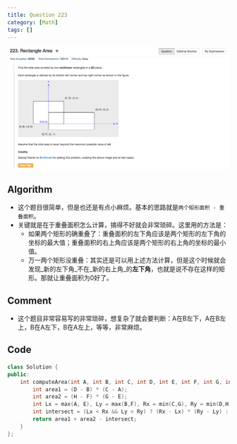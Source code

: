 ```yaml
---
title: Question 223
category: [Math]
tags: []
---
```


![Description](../Assets/Figure/question223.png)

## Algorithm 

- 这个题目很简单，但是也还是有点小麻烦。基本的思路就是`两个矩形面积 - 重叠面积`。
- 关键就是在于重叠面积怎么计算，搞得不好就会非常琐碎。这里用的方法是：
    - 如果两个矩形的确重叠了：重叠面积的左下角应该是两个矩形的左下角的坐标的最大值；重叠面积的右上角应该是两个矩形的右上角的坐标的最小值。
    - 万一两个矩形没重叠：其实还是可以用上述方法计算，但是这个时候就会发现_新的左下角_不在_新的右上角_的**左下角**，也就是说不存在这样的矩形。那就让重叠面积为0好了。

## Comment

- 这个题目非常容易写的非常琐碎，想复杂了就会要判断：A在B左下，A在B左上，B在A左下，B在A左上，等等，非常麻烦。

## Code



```c++
class Solution {
public:
    int computeArea(int A, int B, int C, int D, int E, int F, int G, int H) {
        int area1 = (D - B) * (C - A);
        int area2 = (H - F) * (G - E);
        int Lx = max(A, E), Ly = max(B,F), Rx = min(C,G), Ry = min(D,H);
        int intersect = (Lx < Rx && Ly < Ry) ? (Rx - Lx) * (Ry - Ly) : 0;
        return area1 + area2 - intersect;
    }
};
```